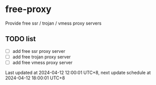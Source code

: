 
# free-proxy
Provide free ssr / trojan / vmess proxy servers


## TODO list
- [ ] add free ssr proxy server
- [ ] add free trojan proxy server
- [ ] add free vmess proxy server

Last updated at 2024-04-12 12:00:01 UTC+8, next update schedule at 2024-04-12 18:00:01 UTC+8

